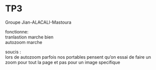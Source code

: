 <h1 class="code-line" data-line-start=1 data-line-end=2 ><a id="TP3_1"></a>TP3</h1>
<p class="has-line-data" data-line-start="2" data-line-end="3">Groupe Jian-ALACALI-Mastoura</p>
<p class="has-line-data" data-line-start="4" data-line-end="7">fonctionne:<br>
tranlastion marche bien<br>
autozoom marche</p>
<p class="has-line-data" data-line-start="8" data-line-end="10">soucis :<br>
lors de autozoom parfois nos portables pensent qu’on essai de faire un zoom pour tout la page et pas pour un image specifique</p>

</body></html>
